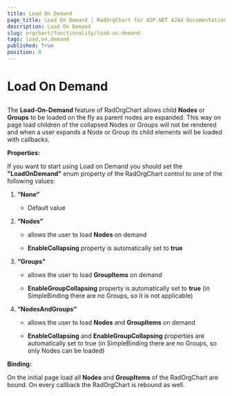```yaml
---
title: Load On Demand
page_title: Load On Demand | RadOrgChart for ASP.NET AJAX Documentation
description: Load On Demand
slug: orgchart/functionality/load-on-demand
tags: load,on,demand
published: True
position: 0
---
```


# Load On Demand



## 

The **Load-On-Demand** feature of RadOrgChart allows child **Nodes** or **Groups** to be loaded on the fly as parent nodes are expanded. This way on page load children of the collapsed Nodes or Groups will not be rendered and when a user expands a Node or Group its child elements will be loaded with callbacks.

**Properties:**

If you want to start using Load on Demand you should set the **"LoadOnDemand"** enum property of the RadOrgChart control to one of the following values:

1. **“None”**

	* Default value

2. **“Nodes”**

	* allows the user to load **Nodes** on demand

	* **EnableCollapsing** property is automatically set to **true**

3. **“Groups”**

	* allows the user to load **GroupItems** on demand

	* **EnableGroupCollapsing** property is automatically set to **true** (in SimpleBinding there are no Groups, so it is not applicable)

4. **“NodesAndGroups”**

	* allows the user to load **Nodes** and **GroupItems** on demand

	* **EnableCollapsing** and **EnableGroupCollapsing** properties are automatically set to true (in SimpleBinding there are no Groups, so only Nodes can be loaded)

**Binding:**

On the initial page load all **Nodes** and **GroupItems** of the RadOrgChart are bound. On every callback the RadOrgChart is rebound as well.
